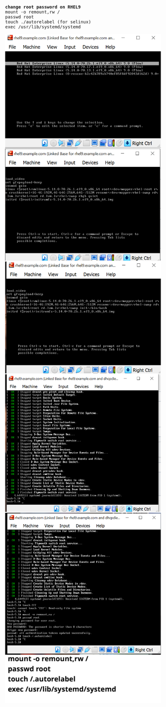 <pre>
<b>change root password on RHEL9</b>
mount -o remount,rw /
passwd root
touch ./autorelabel (for selinux)
exec /usr/lib/systemd/systemd
</pre>

![Alt text](https://github.com/4msahsan/Linux/blob/main/RHEL9/root-password/png/rootpw02.png "msahsan@hotmail.com")
![Alt text](https://github.com/4msahsan/Linux/blob/main/RHEL9/root-password/png/rootpw03.png "msahsan@hotmail.com")
![Alt text](https://github.com/4msahsan/Linux/blob/main/RHEL9/root-password/png/rootpw04.png "msahsan@hotmail.com")
![Alt text](https://github.com/4msahsan/Linux/blob/main/RHEL9/root-password/png/rootpw05.png "msahsan@hotmail.com")
![Alt text](https://github.com/4msahsan/Linux/blob/main/RHEL9/root-password/png/rootpw06.png "msahsan@hotmail.com")
![Alt text](https://github.com/4msahsan/Linux/blob/main/RHEL9/root-password/png/rootpw01.png "msahsan@hotmail.com")
